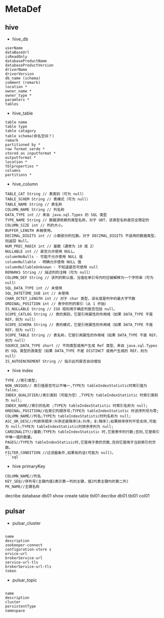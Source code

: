 # MetaDef

## hive

* hive_db

```
userName
dataBaseUrl
isReadOnly
databaseProductName
databaseProductVersion
driverName
driverVersion
db_name (schema)
comment (remark)
location *
owner_name *
owner_type *
paramters *
tables

```

* hive_table

```
table name
table type
table catagory
table schema(命名空间？)
remark
partitioned by *
row format serde *
stored as inputformat *
outputformat *
location *
tblproperties *
columns 
partitions *

```

* hive_column

```
TABLE_CAT String // 表类别（可为 null）
TABLE_SCHEM String // 表模式（可为 null）
TABLE_NAME String // 表名称
COLUMN_NAME String // 列名称
DATA_TYPE int // 来自 java.sql.Types 的 SQL 类型
TYPE_NAME String // 数据源依赖的类型名称，对于 UDT，该类型名称是完全限定的
COLUMN_SIZE int // 列的大小。
BUFFER_LENGTH 未被使用。
DECIMAL_DIGITS int // 小数部分的位数。对于 DECIMAL_DIGITS 不适用的数据类型，则返回 Null。
NUM_PREC_RADIX int // 基数（通常为 10 或 2）
NULLABLE int // 是否允许使用 NULL。
columnNoNulls - 可能不允许使用 NULL 值
columnNullable - 明确允许使用 NULL 值
columnNullableUnknown - 不知道是否可使用 null
REMARKS String // 描述列的注释（可为 null）
COLUMN_DEF String // 该列的默认值，当值在单引号内时应被解释为一个字符串（可为 null）
SQL_DATA_TYPE int // 未使用
SQL_DATETIME_SUB int // 未使用
CHAR_OCTET_LENGTH int // 对于 char 类型，该长度是列中的最大字节数
ORDINAL_POSITION int // 表中的列的索引（从 1 开始）
IS_NULLABLE String // ISO 规则用于确定列是否包括 null。
SCOPE_CATLOG String // 表的类别，它是引用属性的作用域（如果 DATA_TYPE 不是 REF，则为 null）
SCOPE_SCHEMA String // 表的模式，它是引用属性的作用域（如果 DATA_TYPE 不是 REF，则为 null）
SCOPE_TABLE String // 表名称，它是引用属性的作用域（如果 DATA_TYPE 不是 REF，则为 null）
SOURCE_DATA_TYPE short // 不同类型或用户生成 Ref 类型、来自 java.sql.Types 的 SQL 类型的源类型（如果 DATA_TYPE 不是 DISTINCT 或用户生成的 REF，则为 null）
IS_AUTOINCREMENT String // 指示此列是否自动增加
```

* hive index

```
TYPE //索引类型;
NON_UNIQUE// 索引值是否可以不唯一,TYPE为 tableIndexStatistic时索引值为 false;
INDEX_QUALIFIER//索引类别（可能为空）,TYPE为 tableIndexStatistic 时索引类别为 null; 
INDEX_NAME//索引的名称 ;TYPE为 tableIndexStatistic 时索引名称为 null;
ORDINAL_POSITION//在索引列顺序号;TYPE为 tableIndexStatistic 时该序列号为零;
COLUMN_NAME//列名;TYPE为 tableIndexStatistic时列名称为 null;
ASC_OR_DESC//列排序顺序:升序还是降序[A:升序; B:降序];如果排序序列不受支持,可能为 null;TYPE为 tableIndexStatistic时排序序列为 null;
CARDINALITY//基数;TYPE为 tableIndexStatistic 时,它是表中的行数;否则,它是索引中唯一值的数量。   
PAGES//TYPE为 tableIndexStatisic时,它是用于表的页数,否则它是用于当前索引的页数。
FILTER_CONDITION //过滤器条件,如果有的话(可能为 null)。
```sql
```

* hive primaryKey

```
COLUMN_NAME//列名  
KEY_SEQ//序列号(主键内值1表示第一列的主键，值2代表主键内的第二列)  
PK_NAME//主键名称   
```

decribe database db01 show create table tbl01 decribe db01.tbl01 col01

## pulsar

* pulsar_cluster

```

name 
description 
zookeeper-connect 
configuration-store s
ervice-url 
brokerService-url 
service-url-tls
brokerService-url-tls 
token

```

* pulsar_topic

```

name
description
cluster
persistentType 
namespace
```
